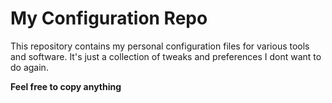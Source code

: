 # My Configuration Repo

This repository contains my personal configuration files for various tools and software. It's just a collection of tweaks and preferences I dont want to do again.

**Feel free to copy anything**